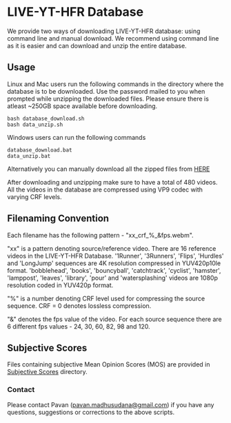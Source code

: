 # LIVE-YT-HFR Database
We provide two ways of downloading LIVE-YT-HFR database: using command line and manual download. We recommend using command line as it is easier and can download and unzip the entire database.

## Usage
Linux and Mac users run the following commands in the directory where the database is to be downloaded. Use the password mailed to you when prompted while unzipping the downloaded files. Please ensure there is atleast ~250GB space available before downloading.
```
bash database_download.sh
bash data_unzip.sh
```
Windows users can run the following commands
```
database_download.bat
data_unzip.bat
```
Alternatively you can manually download all the zipped files from [HERE](https://utexas.box.com/s/0musrqhgpee75m1d3c23gb3usmhv67tr)

After downloading and unzipping make sure to have a total of 480 videos.
All the videos in the database are compressed using VP9 codec with varying CRF levels.

## Filenaming Convention
Each filename has the following pattern - "xx_crf_%_&fps.webm".

"xx" is a pattern denoting source/reference video. There are 16 reference videos in the LIVE-YT-HFR Database.
'1Runner', '3Runners', 'Flips', 'Hurdles' and 'LongJump' sequences are 4K resolution compressed in YUV420p10le format. 'bobblehead', 'books', 'bouncyball', 'catchtrack', 'cyclist', 'hamster', 'lamppost', 'leaves', 'library', 'pour' and 'watersplashing' videos are 1080p resolution coded in YUV420p format. 

"%" is a number denoting CRF level used for compressing the source sequence. CRF = 0 denotes lossless compression.

"&" denotes the fps value of the video. For each source sequence there are 6 different fps values - 24, 30, 60, 82, 98 and 120. 

## Subjective Scores
Files containing subjective Mean Opinion Scores (MOS) are provided in [Subjective Scores](https://github.com/pavancm/LIVE-HFR/tree/master/subjective_scores) directory.

### Contact
Please contact Pavan (pavan.madhusudana@gmail.com) if you have any questions, suggestions or corrections to the above scripts.
